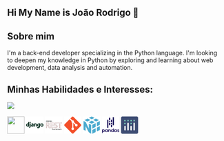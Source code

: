 ## Hi My Name is João Rodrigo 👋

## Sobre mim


I'm a back-end developer specializing in the Python language. I'm looking to deepen my knowledge in Python by exploring and learning about web development, data analysis and automation.

## Minhas Habilidades e Interesses:
<img src="https://media.giphy.com/media/VbnUQpnihPSIgIXuZv/giphy.gif?cid=790b7611a08lyzc8ji07jcwnd1e7lh99kk3yjh7wlxbturo2&ep=v1_gifs_search&rid=giphy.gif&ct=g" width="150" height="auto" />


<img loading="lazy" src="https://cdn.jsdelivr.net/gh/devicons/devicon/icons/python/python-original.svg" width="40" height="40"/> <img loading="lazy" src="https://github.com/devicons/devicon/blob/master/icons/django/django-plain-wordmark.svg" width="40" height="40"/> <img loading="lazy" src="https://github.com/devicons/devicon/blob/master/icons/djangorest/djangorest-original.svg" width="40" height="40"/> <img loading="lazy" src="https://github.com/devicons/devicon/blob/master/icons/git/git-original.svg" width="40" height="40"/> <img loading="lazy" src="https://github.com/devicons/devicon/blob/master/icons/numpy/numpy-plain.svg" width="40" height="40"/> <img loading="lazy" src="https://github.com/devicons/devicon/blob/master/icons/pandas/pandas-plain-wordmark.svg" width="40" height="40"/> <img loading="lazy" src="https://github.com/devicons/devicon/blob/master/icons/plotly/plotly-original.svg" width="40" height="40"/> 



<!--
**jrodrigo340/jrodrigo340** is a ✨ _special_ ✨ repository because its `README.md` (this file) appears on your GitHub profile.

Here are some ideas to get you started:

- 🔭 I’m currently working on ...
- 🌱 I’m currently learning ...
- 👯 I’m looking to collaborate on ...
- 🤔 I’m looking for help with ...
- 💬 Ask me about ...
- 📫 How to reach me: ...
- 😄 Pronouns: ...
- ⚡ Fun fact: ...
-->
